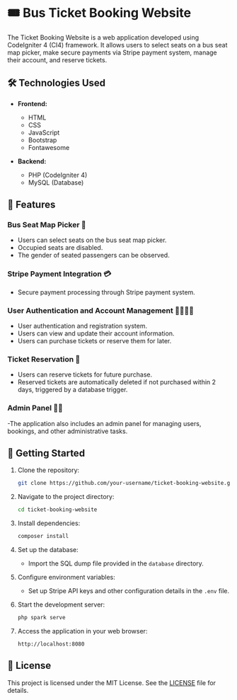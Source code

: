 # 🎟️ Bus Ticket Booking Website 

The Ticket Booking Website is a web application developed using CodeIgniter 4 (CI4) framework. It allows users to select seats on a bus seat map picker, make secure payments via Stripe payment system, manage their account, and reserve tickets.

## 🛠️ Technologies Used

- **Frontend:**
    - HTML
    - CSS
    - JavaScript
    - Bootstrap
    - Fontawesome

- **Backend:**
    - PHP (CodeIgniter 4)
    - MySQL (Database)

## 🚌 Features

###  Bus Seat Map Picker 💺
- Users can select seats on the bus seat map picker.
- Occupied seats are disabled.
- The gender of seated passengers can be observed.

###  Stripe Payment Integration 💳
- Secure payment processing through Stripe payment system.

###  User Authentication and Account Management 🙍‍♀️🙍‍♂️
- User authentication and registration system.
- Users can view and update their account information.
- Users can purchase tickets or reserve them for later.

###  Ticket Reservation 🎫
- Users can reserve tickets for future purchase.
- Reserved tickets are automatically deleted if not purchased within 2 days, triggered by a database trigger.

###  Admin Panel 🧑‍💼
-The application also includes an admin panel for managing users, bookings, and other administrative tasks.

## 🚀 Getting Started

1. Clone the repository:

    ```bash
    git clone https://github.com/your-username/ticket-booking-website.git
    ```

2. Navigate to the project directory:

    ```bash
    cd ticket-booking-website
    ```

3. Install dependencies:

    ```bash
    composer install
    ```

4. Set up the database:
    - Import the SQL dump file provided in the `database` directory.

5. Configure environment variables:
    - Set up Stripe API keys and other configuration details in the `.env` file.

6. Start the development server:

    ```bash
    php spark serve
    ```

7. Access the application in your web browser:

    ```
    http://localhost:8080
    ```



## 📝 License

This project is licensed under the MIT License. See the [LICENSE](LICENSE) file for details.
